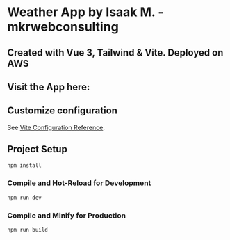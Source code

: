 # Weather App by Isaak M. - mkrwebconsulting

## Created with Vue 3, Tailwind & Vite. Deployed on AWS
Visit the App here:
---

## Customize configuration

See [Vite Configuration Reference](https://vitejs.dev/config/).

## Project Setup

```sh
npm install
```

### Compile and Hot-Reload for Development

```sh
npm run dev
```

### Compile and Minify for Production

```sh
npm run build
```
